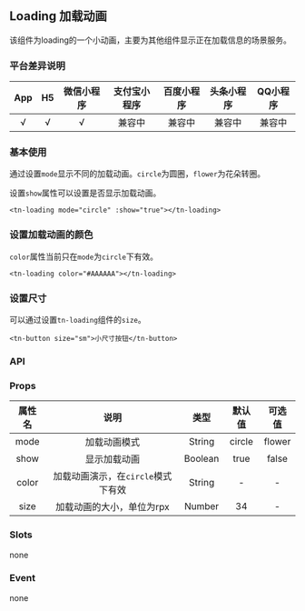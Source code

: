 ## Loading 加载动画 <to-api/>

<demo-model url="/componentsPage/loading/loading"></demo-model>


该组件为loading的一个小动画，主要为其他组件显示正在加载信息的场景服务。



### 平台差异说明

|  App   |  H5  | 微信小程序 | 支付宝小程序 | 百度小程序 | 头条小程序 | QQ小程序 |
| :----: | :--: | :--------: | :----------: | :--------: | :--------: | :------: |
| √ |  √   |     √      |    兼容中    |   兼容中   |   兼容中   |  兼容中  |



### 基本使用

通过设置`mode`显示不同的加载动画。`circle`为圆圈，`flower`为花朵转圈。

设置`show`属性可以设置是否显示加载动画。

```vue
<tn-loading mode="circle" :show="true"></tn-loading>
```



### 设置加载动画的颜色

`color`属性当前只在`mode`为`circle`下有效。

```vue
<tn-loading color="#AAAAAA"></tn-loading>
```



### 设置尺寸

可以通过设置`tn-loading`组件的`size`。

```vue
<tn-button size="sm">小尺寸按钮</tn-button>
```



### API

### Props

| 属性名 |                说明                |  类型   | 默认值 | 可选值 |
| :----: | :--------------------------------: | :-----: | :----: | :----: |
|  mode  |            加载动画模式            | String  | circle | flower |
|  show  |            显示加载动画            | Boolean |  true  | false  |
| color  | 加载动画演示，在`circle`模式下有效 | String  |   -    |   -    |
|  size  |     加载动画的大小，单位为rpx      | Number  |   34   |   -    |



### Slots

none



### Event

none
